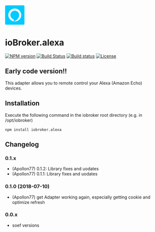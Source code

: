![Logo](admin/alexa.png)

# ioBroker.alexa

<!-- -->
[![NPM version](https://img.shields.io/npm/v/iobroker.alexa.svg)](https://www.npmjs.com/package/iobroker.alexa)
[![Build Status](https://travis-ci.org/soef/ioBroker.alexa.svg?branch=master)](https://travis-ci.org/soef/ioBroker.alexa)
[![Build status](https://ci.appveyor.com/api/projects/status/c92hrxu79mvs1qxo?svg=true)](https://ci.appveyor.com/project/soef/iobroker-alexa)
[![License](https://img.shields.io/badge/license-MIT-blue.svg?style=flat)](https://github.com/soef/iobroker.alexa/blob/master/LICENSE)
<!-- -->

## Early code version!!

This adapter allows you to remote control your Alexa (Amazon Echo) devices.

## Installation
Execute the following command in the iobroker root directory (e.g. in /opt/iobroker)
```
npm install iobroker.alexa
```

## Changelog

### 0.1.x
* (Apollon77) 0.1.2: Library fixes and uodates
* (Apollon77) 0.1.1: Library fixes and uodates

### 0.1.0 (2018-07-10)
* (Apollon77) get Adapter working again, especially getting cookie and optimize refresh

### 0.0.x
* soef versions
